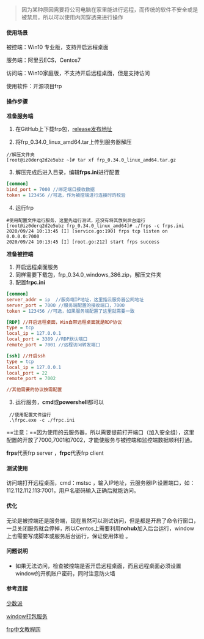 > 因为某种原因需要将公司电脑在家里能进行远程，而传统的软件不安全或是被禁用，所以可以使用内网穿透来进行操作

#### 使用场景

被控端：Win10 专业版，支持开启远程桌面

服务端：阿里云ECS，Centos7

访问端：Win10家庭版，不支持开启远程桌面，但是支持访问

使用软件：开源项目frp

#### 操作步骤

**准备服务端**

1. 在GitHub上下载frp包，[release发布地址](https://github.com/fatedier/frp/releases)

2. 将frp_0.34.0_linux_amd64.tar上传到服务器解压

```shell
//解压文件夹
[root@iz0derq2d2e5ubz ~]# tar xf frp_0.34.0_linux_amd64.tar.gz
```

3. 解压完成后进入目录，编辑**frps.ini**进行配置

```ini
[common]
bind_port = 7000 //绑定端口接收数据
token = 123456 //可选，作为被控端进行连接时的校验
```

4. 运行frp

```shell
#使用配置文件运行服务，这里先运行测试，还没有将其放到后台运行
[root@iz0derq2d2e5ubz frp_0.34.0_linux_amd64]# ./frps -c frps.ini
2020/09/24 10:13:45 [I] [service.go:190] frps tcp listen on 0.0.0.0:7000
2020/09/24 10:13:45 [I] [root.go:212] start frps success
```

**准备被控端**

1. 开启远程桌面服务
2. 同样需要下载包，frp_0.34.0_windows_386.zip，解压文件夹
3. 配置**frpc.ini**

```ini
[common]
server_addr = ip  //服务端IP地址，这里指云服务器公网地址
server_port = 7000 //服务端配置的接收端口，7000
token = 123456 //可选，如果服务端配置了这里就需要一致

[RDP] //开启远程桌面，Win自带远程桌面就是RDP协议
type = tcp
local_ip = 127.0.0.1
local_port = 3389 //RDP默认端口
remote_port = 7001 //远程访问转发端口

[ssh] //开启ssh
type = tcp
local_ip = 127.0.0.1
local_port = 22
remote_port = 7002

//其他需要的协议按需配置
```

3. 运行服务，**cmd**或**powershell**都可以

```po
 //使用配置文件运行
 .\frpc.exe -c ./frpc.ini
```

==注意：==因为使用的云服务器，所以需要提前打开端口（加入安全组），这里配置的开放了7000,7001和7002，才能使服务与被控端和监控端数据顺利打通。

**frps**代表frp server ，**frpc**代表frp client

#### 测试使用

访问端打开远程桌面，cmd：mstsc ，输入IP地址，云服务器IP:设置端口，如：112.112.112.113:7001，用户名密码输入正确后就能访问。

#### 优化

无论是被控端还是服务端，现在虽然可以测试访问，但是都是开启了命令行窗口，一旦关闭服务就会停掉，所以Centos上需要利用**nohub**加入后台运行，window上也需要写成脚本或服务后台运行，保证使用体验 。

#### 问题说明

* 如果无法访问，检查被控端是否开启远程桌面，而且远程桌面必须设置window的开机账户密码，同时注意防火墙

#### 参考连接

[少数派](https://sspai.com/post/60852)

[window打包服务](https://github.com/winsw/winsw/releases)

[frp中文教程网](https://gofrp.org/docs/setup/)